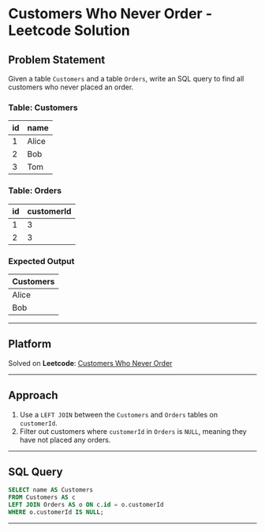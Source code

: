 # Customers Who Never Order - Leetcode Solution

## Problem Statement
Given a table `Customers` and a table `Orders`, write an SQL query to find all customers who never placed an order.

### Table: Customers
| id | name  |
|----|-------|
| 1  | Alice |
| 2  | Bob   |
| 3  | Tom   |

### Table: Orders
| id | customerId |
|----|-----------|
| 1  | 3         |
| 2  | 3         |

### Expected Output
| Customers |
|-----------|
| Alice     |
| Bob       |

---

## Platform
Solved on **Leetcode**: [Customers Who Never Order](https://leetcode.com/problems/customers-who-never-order/)

---

## Approach
1. Use a `LEFT JOIN` between the `Customers` and `Orders` tables on `customerId`.
2. Filter out customers where `customerId` in `Orders` is `NULL`, meaning they have not placed any orders.

---

## SQL Query
```sql
SELECT name AS Customers
FROM Customers AS c
LEFT JOIN Orders AS o ON c.id = o.customerId
WHERE o.customerId IS NULL;
```

---
